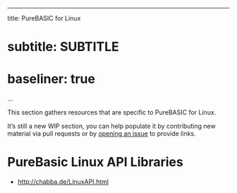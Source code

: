 
---
title:    PureBASIC for Linux
# subtitle: SUBTITLE
# baseliner: true
...

This section gathers resources that are specific to PureBASIC for Linux.

It’s still a new WIP section, you can help populate it by contributing new material via pull requests or by [opening an issue](https://github.com/tajmone/purebasic-archives/issues/new) to provide links.

PureBasic Linux API Libraries
=============================

-   <http://chabba.de/LinuxAPI.html>

